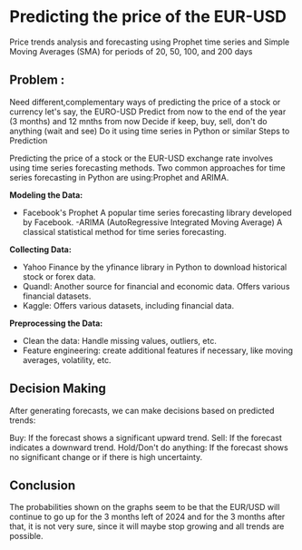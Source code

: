 # Predicting the price of the EUR-USD

Price trends analysis and forecasting using Prophet time series and Simple Moving Averages (SMA) for periods of 20, 50, 100, and 200 days

## Problem :
Need different,complementary ways of predicting the price of a stock or currency let's say, the EURO-USD
Predict from now to the end of the year (3 months) and 12 mnths from now
Decide if keep, buy, sell, don't do anything (wait and see)
Do it using time series in Python or similar
Steps to Prediction

Predicting the price of a stock or the EUR-USD exchange rate involves using time series forecasting methods. Two common approaches for time series forecasting in Python are using:Prophet and ARIMA.

**Modeling the Data:**

- Facebook's Prophet A popular time series forecasting library developed by Facebook.
-ARIMA (AutoRegressive Integrated Moving Average) A classical statistical method for time series forecasting.

**Collecting Data:**

- Yahoo Finance by the yfinance library in Python to download historical stock or forex data.
- Quandl: Another source for financial and economic data. Offers various financial datasets.
- Kaggle: Offers various datasets, including financial data.

**Preprocessing the Data:**

- Clean the data: Handle missing values, outliers, etc.
- Feature engineering: create additional features if necessary, like moving averages, volatility, etc.

## Decision Making

After generating forecasts, we can make decisions based on predicted trends:

Buy: If the forecast shows a significant upward trend.
Sell: If the forecast indicates a downward trend.
Hold/Don't do anything: If the forecast shows no significant change or if there is high uncertainty.

## Conclusion

The probabilities shown on the graphs seem to be that the EUR/USD will continue to go up for the 3 months left of 2024 and for the 3 months after that, it is not very sure, since it will maybe stop growing and all trends are possible.
